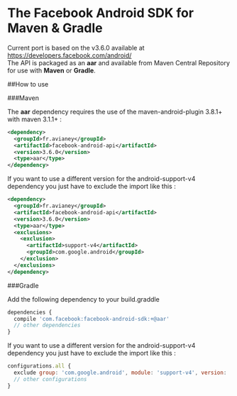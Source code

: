 The Facebook Android SDK for Maven & Gradle
===========================================

Current port is based on the v3.6.0 available at https://developers.facebook.com/android/  
The API is packaged as an **aar** and available from Maven Central Repository for use with **Maven** or **Gradle**.

##How to use

###Maven

The **aar** dependency requires the use of the maven-android-plugin 3.8.1+ with maven 3.1.1+ :

```xml
<dependency>
  <groupId>fr.avianey</groupId>
  <artifactId>facebook-android-api</artifactId>
  <version>3.6.0</version>
  <type>aar</type>
</dependency>
```

If you want to use a different version for the android-support-v4 dependency you just have to exclude the import like this :  

```xml
<dependency>
  <groupId>fr.avianey</groupId>
  <artifactId>facebook-android-api</artifactId>
  <version>3.6.0</version>
  <type>aar</type>
  <exclusions>
    <exclusion>
      <artifactId>support-v4</artifactId>
      <groupId>com.google.android</groupId>
    </exclusion>
  </exclusions>
</dependency>
```

###Gradle

Add the following dependency to your build.graddle

```javascript
dependencies {
  compile 'com.facebook:facebook-android-sdk:+@aar'
  // other dependencies
}
```

If you want to use a different version for the android-support-v4 dependency you just have to exclude the import like this :  

```javascript
configurations.all {
  exclude group: 'com.google.android', module: 'support-v4', version: 'r7'
  // other configurations
}
```
